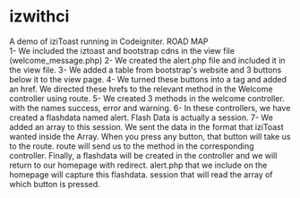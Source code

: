 # izwithci
A demo of iziToast running in Codeigniter.
ROAD MAP		
1- We included the iztoast and bootstrap cdns in the view file (welcome_message.php)
2- We created the alert.php file and included it in the view file.
3- We added a table from bootstrap's website and 3 buttons below it to the view page.
4- We turned these buttons into a tag and added an href. We directed these hrefs to the relevant method in the Welcome controller using route.
5- We created 3 methods in the welcome controller. with the names success, error and warning.
6- In these controllers, we have created a flashdata named alert. Flash Data is actually a session.
7- We added an array to this session. We sent the data in the format that iziToast wanted inside the Array.
When you press any button, that button will take us to the route. route will send us to the method in the corresponding controller. Finally, a flashdata will be created in the controller and we will return to our homepage with redirect. alert.php that we include on the homepage will capture this flashdata. session that will read the array of which button is pressed.
